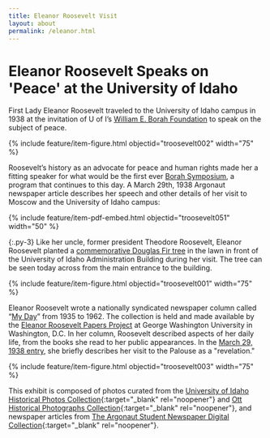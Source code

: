 ```yaml
---
title: Eleanor Roosevelt Visit
layout: about
permalink: /eleanor.html
---
```


# Eleanor Roosevelt Speaks on 'Peace' at the University of Idaho

First Lady Eleanor Roosevelt traveled to the University of Idaho campus in 1938 at the invitation of U of I’s [William E. Borah Foundation](https://www.uidaho.edu/class/borah/about) to speak on the subject of peace. 

{% include feature/item-figure.html objectid="troosevelt002" width="75" %}

Roosevelt’s history as an advocate for peace and human rights made her a fitting speaker for what would be the first ever [Borah Symposium](https://www.uidaho.edu/class/borah/archives), a program that continues to this day. A March 29th, 1938 Argonaut newspaper article describes her speech and other details of her visit to Moscow and the University of Idaho campus:

{% include feature/item-pdf-embed.html objectid="troosevelt051" width="50" %}

{:.py-3}
Like her uncle, former president Theodore Roosevelt, Eleanor Roosevelt planted a [commemorative Douglas Fir tree](https://uofihistory.wordpress.com/visit-to-uofi/) in the lawn in front of the University of Idaho Administration Building during her visit. The tree can be seen today across from the main entrance to the building.

{% include feature/item-figure.html objectid="troosevelt001" width="75" %}

Eleanor Roosevelt wrote a nationally syndicated newspaper column called “[My Day](https://erpapers.columbian.gwu.edu/my-day)” from 1935 to 1962. The collection is held and made available by the [Eleanor Roosevelt Papers Project](https://erpapers.columbian.gwu.edu/) at George Washington University in Washington, D.C. In her column, Roosevelt described aspects of her daily life, from the books she read to her public appearances. In the [March 29, 1938 entry](https://www2.gwu.edu/~erpapers/myday/displaydoc.cfm?_y=1938&_f=md054913), she briefly describes her visit to the Palouse as a "revelation." 

{% include feature/item-figure.html objectid="troosevelt003" width="75" %}

This exhibit is composed of photos curated from the [University of Idaho Historical Photos Collection](https://www.lib.uidaho.edu/digital/uihistorical/){:target="_blank" rel="noopener"} and [Ott Historical Photographs Collection](https://www.lib.uidaho.edu/digital/ott/){:target="_blank" rel="noopener"}, and newspaper articles from [The Argonaut Student Newspaper Digital Collection](https://www.lib.uidaho.edu/digital/argonaut/){:target="_blank" rel="noopener"}.